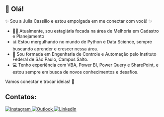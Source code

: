 ## 👋 Olá!

✨ Sou a Julia Cassillo e estou empolgada em me conectar com você! ✨

- 👩‍💼 Atualmente, sou estagiária focada na área de Melhoria em Cadastro e Planejamento 
- 📊 Estou mergulhando no mundo de Python e Data Science, sempre buscando aprender e crescer nessa área.
- 🤖 Sou formada em Engenharia de Controle e Automação pelo Instituto Federal de São Paulo, Campus Salto.
- 💻 Tenho experiência com VBA, Power BI, Power Query e SharePoint, e estou sempre em busca de novos conhecimentos e desafios.

Vamos conectar e trocar ideias! 🚀

## Contatos:

<div>
  <a href="https://instagram.com/JuCassillo" target="_blank">
    <img loading="lazy" src="https://img.shields.io/badge/-Instagram-%23E4405F?style=for-the-badge&logo=instagram&logoColor=white" alt="Instagram">
  </a>
  <a href="mailto:jubscassillo@live.com" target="_blank">
    <img loading="lazy" src="https://img.shields.io/badge/-Outlook-%230078D4?style=for-the-badge&logo=microsoft-outlook&logoColor=white" alt="Outlook">
  </a>
  <a href="https://www.linkedin.com/in/julia-cassillo-a12325209/" target="_blank">
    <img loading="lazy" src="https://img.shields.io/badge/-LinkedIn-%230077B5?style=for-the-badge&logo=linkedin&logoColor=white" alt="LinkedIn">
  </a>
</div>
